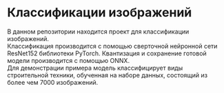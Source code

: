 # Классификации изображений

В данном репозитории находится проект для классификации изображений.  
Классификация производится с помощью сверточной нейронной сети ResNet152 библиотеки PyTorch. Квантизация и сохранение готовой модели производится с помощью ONNX.  
Для демонстрации примера модель классифицирует виды строительной техники, обученная на наборе данных, состоящий из более чем 7000 изображений.  
